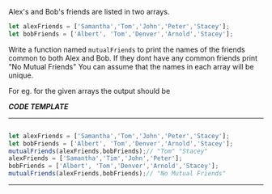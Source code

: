 Alex's and Bob's friends are listed in two arrays.
```js
let alexFriends = ['Samantha','Tom','John','Peter','Stacey'];
let bobFriends = ['Albert', 'Tom','Denver','Arnold','Stacey'];
```
Write a function named `mutualFriends` to print the names of the friends common to both Alex and Bob.
If they dont have any common friends print "No Mutual Friends"
You can assume that the names in each array will be unique.

For eg. for the given arrays the output should be

***CODE TEMPLATE***
***************************

```js

let alexFriends = ['Samantha','Tom','John','Peter','Stacey'];
let bobFriends = ['Albert', 'Tom','Denver','Arnold','Stacey'];
mutualFriends(alexFriends,bobFriends);// "Tom" "Stacey"
alexFriends = ['Samantha','Tim','John','Peter'];
bobFriends = ['Albert', 'Tom','Denver','Arnold','Stacey'];
mutualFriends(alexFriends,bobFriends);// "No Mutual Friends"
```
****************************
